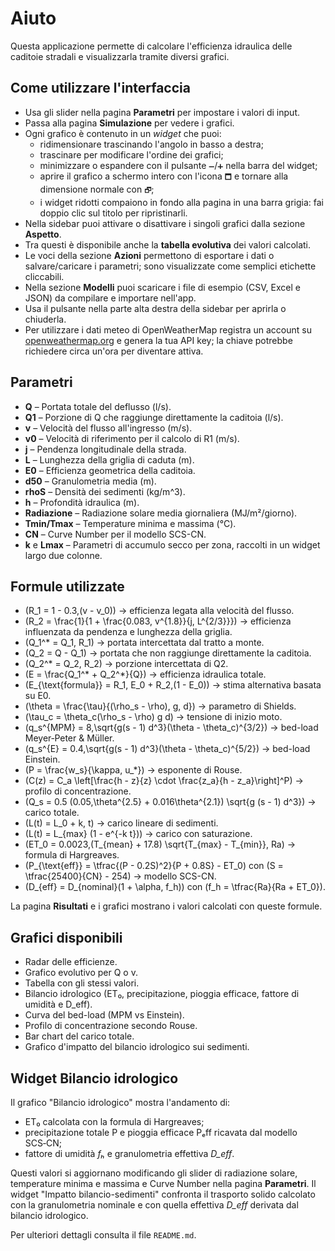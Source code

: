 # Aiuto

Questa applicazione permette di calcolare l'efficienza idraulica delle caditoie stradali e visualizzarla tramite diversi grafici.

## Come utilizzare l'interfaccia

- Usa gli slider nella pagina **Parametri** per impostare i valori di input.
- Passa alla pagina **Simulazione** per vedere i grafici.
- Ogni grafico è contenuto in un _widget_ che puoi:
  - ridimensionare trascinando l'angolo in basso a destra;
  - trascinare per modificare l'ordine dei grafici;
  - minimizzare o espandere con il pulsante `➖`/`➕` nella barra del widget;
  - aprire il grafico a schermo intero con l'icona `🗖` e tornare alla dimensione normale con `🗗`;
  - i widget ridotti compaiono in fondo alla pagina in una barra grigia: fai doppio clic sul titolo per ripristinarli.
- Nella sidebar puoi attivare o disattivare i singoli grafici dalla sezione **Aspetto**.
- Tra questi è disponibile anche la **tabella evolutiva** dei valori calcolati.
- Le voci della sezione **Azioni** permettono di esportare i dati o salvare/caricare i parametri; sono visualizzate come semplici etichette cliccabili.
- Nella sezione **Modelli** puoi scaricare i file di esempio (CSV, Excel e JSON) da compilare e importare nell'app.
- Usa il pulsante nella parte alta destra della sidebar per aprirla o chiuderla.
- Per utilizzare i dati meteo di OpenWeatherMap registra un account su
  [openweathermap.org](https://openweathermap.org) e genera la tua API key; la
  chiave potrebbe richiedere circa un'ora per diventare attiva.

## Parametri

- **Q** – Portata totale del deflusso (l/s).
- **Q1** – Porzione di Q che raggiunge direttamente la caditoia (l/s).
- **v** – Velocità del flusso all'ingresso (m/s).
- **v0** – Velocità di riferimento per il calcolo di R1 (m/s).
- **j** – Pendenza longitudinale della strada.
- **L** – Lunghezza della griglia di caduta (m).
- **E0** – Efficienza geometrica della caditoia.
- **d50** – Granulometria media (m).
- **rhoS** – Densità dei sedimenti (kg/m^3).
- **h** – Profondità idraulica (m).
- **Radiazione** – Radiazione solare media giornaliera (MJ/m²/giorno).
- **Tmin/Tmax** – Temperature minima e massima (°C).
- **CN** – Curve Number per il modello SCS-CN.
- **k** e **Lmax** – Parametri di accumulo secco per zona, raccolti in un widget largo due colonne.

## Formule utilizzate

- \(R_1 = 1 - 0.3\,(v - v_0)\) → efficienza legata alla velocità del flusso.
- \(R_2 = \frac{1}{1 + \frac{0.083\, v^{1.8}}{j\, L^{2/3}}}\) → efficienza influenzata da pendenza e lunghezza della griglia.
- \(Q_1^\* = Q_1\, R_1\) → portata intercettata dal tratto a monte.
- \(Q_2 = Q - Q_1\) → portata che non raggiunge direttamente la caditoia.
- \(Q_2^\* = Q_2\, R_2\) → porzione intercettata di Q2.
- \(E = \frac{Q_1^\* + Q_2^\*}{Q}\) → efficienza idraulica totale.
- \(E\_{\text{formula}} = R_1\, E_0 + R_2\,(1 - E_0)\) → stima alternativa basata su E0.
- \(\theta = \frac{\tau}{(\rho_s - \rho)\, g\, d}\) → parametro di Shields.
- \(\tau_c = \theta_c(\rho_s - \rho) g d\) → tensione di inizio moto.
- \(q_s^{MPM} = 8\,\sqrt{g(s - 1) d^3}(\theta - \theta_c)^{3/2}\) → bed-load Meyer‑Peter & Müller.
- \(q_s^{E} = 0.4\,\sqrt{g(s - 1) d^3}(\theta - \theta_c)^{5/2}\) → bed-load Einstein.
- \(P = \frac{w_s}{\kappa\, u_*}\) → esponente di Rouse.
- \(C(z) = C_a \left[\frac{h - z}{z} \cdot \frac{z_a}{h - z_a}\right]^P\) → profilo di concentrazione.
- \(Q_s = 0.5 (0.05\,\theta^{2.5} + 0.016\theta^{2.1}) \sqrt{g (s - 1) d^3}\) → carico totale.
- \(L(t) = L_0 + k\, t\) → carico lineare di sedimenti.
- \(L(t) = L_{max} (1 - e^{-k t})\) → carico con saturazione.
- \(ET_0 = 0.0023\,(T_{mean} + 17.8) \sqrt{T_{max} - T_{min}}\, Ra\) → formula di Hargreaves.
- \(P_{\text{eff}} = \tfrac{(P - 0.2S)^2}{P + 0.8S} - ET_0\) con \(S = \tfrac{25400}{CN} - 254\) → modello SCS-CN.
- \(D_{eff} = D_{nominal}(1 + \alpha\, f_h)\) con \(f_h = \tfrac{Ra}{Ra + ET_0}\).

La pagina **Risultati** e i grafici mostrano i valori calcolati con queste formule.

## Grafici disponibili

- Radar delle efficienze.
- Grafico evolutivo per Q o v.
- Tabella con gli stessi valori.
- Bilancio idrologico (ET₀, precipitazione, pioggia efficace, fattore di umidità e D_eff).
- Curva del bed-load (MPM vs Einstein).
- Profilo di concentrazione secondo Rouse.
- Bar chart del carico totale.
- Grafico d'impatto del bilancio idrologico sui sedimenti.

## Widget Bilancio idrologico

Il grafico "Bilancio idrologico" mostra l'andamento di:
- ET₀ calcolata con la formula di Hargreaves;
- precipitazione totale P e pioggia efficace Pₑff ricavata dal modello SCS‑CN;
- fattore di umidità *fₕ* e granulometria effettiva *D_eff*.

Questi valori si aggiornano modificando gli slider di radiazione solare,
temperature minima e massima e Curve Number nella pagina **Parametri**.
Il widget "Impatto bilancio-sedimenti" confronta il trasporto solido calcolato
con la granulometria nominale e con quella effettiva *D_eff* derivata dal
bilancio idrologico.

Per ulteriori dettagli consulta il file `README.md`.
